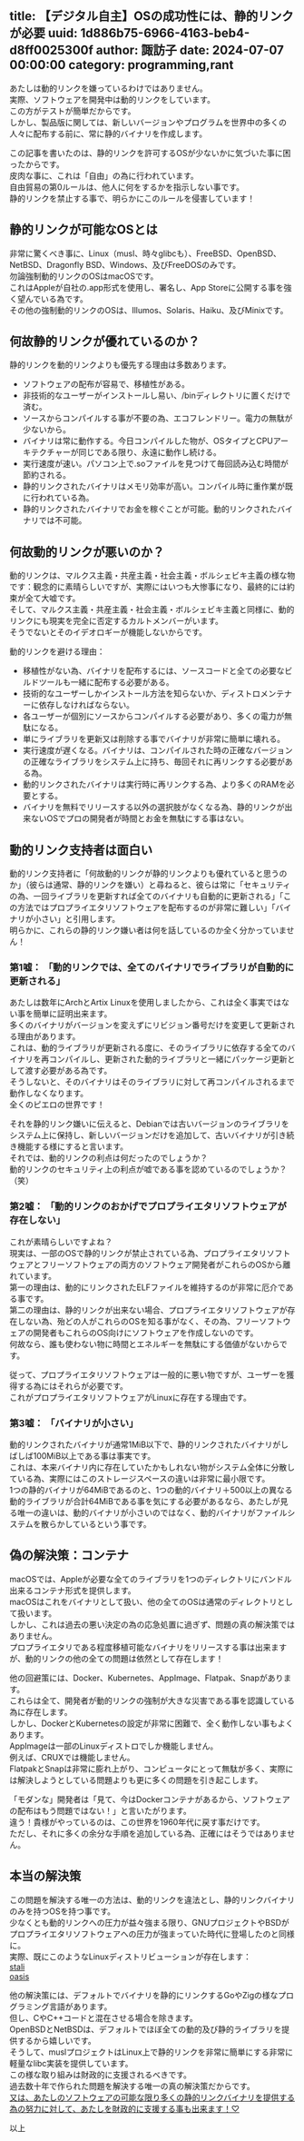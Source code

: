 title: 【デジタル自主】OSの成功性には、静的リンクが必要
uuid: 1d886b75-6966-4163-beb4-d8ff0025300f
author: 諏訪子
date: 2024-07-07 00:00:00
category: programming,rant
----
あたしは動的リンクを嫌っているわけではありません。\
実際、ソフトウェアを開発中は動的リンクをしています。\
この方がテストが簡単だからです。\
しかし、製品版に関しては、新しいバージョンやプログラムを世界中の多くの人々に配布する前に、常に静的バイナリを作成します。

この記事を書いたのは、静的リンクを許可するOSが少ないかに気づいた事に困ったからです。\
皮肉な事に、これは「自由」の為に行われています。\
自由貿易の第0ルールは、他人に何をするかを指示しない事です。\
静的リンクを禁止する事で、明らかにこのルールを侵害しています！

## 静的リンクが可能なOSとは
非常に驚くべき事に、Linux（musl、時々glibcも）、FreeBSD、OpenBSD、NetBSD、Dragonfly BSD、Windows、及びFreeDOSのみです。\
勿論強制動的リンクのOSはmacOSです。\
これはAppleが自社の.app形式を使用し、署名し、App Storeに公開する事を強く望んでいる為です。\
その他の強制動的リンクのOSは、Illumos、Solaris、Haiku、及びMinixです。

## 何故静的リンクが優れているのか？
静的リンクを動的リンクよりも優先する理由は多数あります。
* ソフトウェアの配布が容易で、移植性がある。
* 非技術的なユーザーがインストールし易い、/binディレクトリに置くだけで済む。
* ソースからコンパイルする事が不要の為、エコフレンドリー。電力の無駄が少ないから。
* バイナリは常に動作する。今日コンパイルした物が、OSタイプとCPUアーキテクチャーが同じである限り、永遠に動作し続ける。
* 実行速度が速い。パソコン上で.soファイルを見つけて毎回読み込む時間が節約される。
* 静的リンクされたバイナリはメモリ効率が高い。コンパイル時に重作業が既に行われている為。
* 静的リンクされたバイナリでお金を稼ぐことが可能。動的リンクされたバイナリでは不可能。

## 何故動的リンクが悪いのか？
動的リンクは、マルクス主義・共産主義・社会主義・ボルシェビキ主義の様な物です：観念的に素晴らしいですが、実際にはいつも大惨事になり、最終的には約束が全て大嘘です。\
そして、マルクス主義・共産主義・社会主義・ボルシェビキ主義と同様に、動的リンクにも現実を完全に否定するカルトメンバーがいます。\
そうでないとそのイデオロギーが機能しないからです。

動的リンクを避ける理由：
* 移植性がない為、バイナリを配布するには、ソースコードと全ての必要なビルドツールも一緒に配布する必要がある。
* 技術的なユーザーしかインストール方法を知らないか、ディストロメンテナーに依存しなければならない。
* 各ユーザーが個別にソースからコンパイルする必要があり、多くの電力が無駄になる。
* 単にライブラリを更新又は削除する事でバイナリが非常に簡単に壊れる。
* 実行速度が遅くなる。バイナリは、コンパイルされた時の正確なバージョンの正確なライブラリをシステム上に持ち、毎回それに再リンクする必要がある為。
* 動的リンクされたバイナリは実行時に再リンクする為、より多くのRAMを必要とする。
* バイナリを無料でリリースする以外の選択肢がなくなる為、静的リンクが出来ないOSでプロの開発者が時間とお金を無駄にする事はない。

## 動的リンク支持者は面白い
動的リンク支持者に「何故動的リンクが静的リンクよりも優れていると思うのか」（彼らは通常、静的リンクを嫌い）と尋ねると、彼らは常に「セキュリティの為、一回ライブラリを更新すれば全てのバイナリも自動的に更新される」「この方法ではプロプライエタリソフトウェアを配布するのが非常に難しい」「バイナリが小さい」と引用します。\
明らかに、これらの静的リンク嫌い者は何を話しているのか全く分かっていません！

### 第1嘘： 「動的リンクでは、全てのバイナリでライブラリが自動的に更新される」
あたしは数年にArchとArtix Linuxを使用しましたから、これは全く事実ではない事を簡単に証明出来ます。\
多くのバイナリがバージョンを変えずにリビジョン番号だけを変更して更新される理由があります。\
これは、動的ライブラリが更新される度に、そのライブラリに依存する全てのバイナリを再コンパイルし、更新された動的ライブラリと一緒にパッケージ更新として渡す必要がある為です。\
そうしないと、そのバイナリはそのライブラリに対して再コンパイルされるまで動作しなくなります。\
全くのピエロの世界です！

それを静的リンク嫌いに伝えると、Debianでは古いバージョンのライブラリをシステム上に保持し、新しいバージョンだけを追加して、古いバイナリが引き続き機能する様にすると言います。\
それでは、動的リンクの利点は何だったのでしょうか？\
動的リンクのセキュリティ上の利点が嘘である事を認めているのでしょうか？（笑）

### 第2嘘： 「動的リンクのおかげでプロプライエタリソフトウェアが存在しない」
これが素晴らしいですよね？\
現実は、一部のOSで静的リンクが禁止されている為、プロプライエタリソフトウェアとフリーソフトウェアの両方のソフトウェア開発者がこれらのOSから離れています。\
第一の理由は、動的にリンクされたELFファイルを維持するのが非常に厄介である事です。\
第二の理由は、静的リンクが出来ない場合、プロプライエタリソフトウェアが存在しない為、殆どの人がこれらのOSを知る事がなく、その為、フリーソフトウェアの開発者もこれらのOS向けにソフトウェアを作成しないのです。\
何故なら、誰も使わない物に時間とエネルギーを無駄にする価値がないからです。

従って、プロプライエタリソフトウェアは一般的に悪い物ですが、ユーザーを獲得する為にはそれらが必要です。\
これがプロプライエタリソフトウェアがLinuxに存在する理由です。

### 第3嘘： 「バイナリが小さい」
動的リンクされたバイナリが通常1MiB以下で、静的リンクされたバイナリがしばしば100MiB以上である事は事実です。\
これは、本来バイナリ内に存在していたかもしれない物がシステム全体に分散している為、実際にはこのストレージスペースの違いは非常に最小限です。\
1つの静的バイナリが64MiBであるのと、1つの動的バイナリ＋500以上の異なる動的ライブラリが合計64MiBである事を気にする必要があるなら、あたしが見る唯一の違いは、動的バイナリが小さいのではなく、動的バイナリがファイルシステムを散らかしているという事です。

## 偽の解決策：コンテナ
macOSでは、Appleが必要な全てのライブラリを1つのディレクトリにバンドル出来るコンテナ形式を提供します。\
macOSはこれをバイナリとして扱い、他の全てのOSは通常のディレクトリとして扱います。\
しかし、これは過去の悪い決定の為の応急処置に過ぎず、問題の真の解決策ではありません。\
プロプライエタリである程度移植可能なバイナリをリリースする事は出来ますが、動的リンクの他の全ての問題は依然として存在します！

他の回避策には、Docker、Kubernetes、AppImage、Flatpak、Snapがあります。\
これらは全て、開発者が動的リンクの強制が大きな災害である事を認識している為に存在します。\
しかし、DockerとKubernetesの設定が非常に困難で、全く動作しない事もよくあります。\
AppImageは一部のLinuxディストロでしか機能しません。\
例えば、CRUXでは機能しません。\
FlatpakとSnapは非常に膨れ上がり、コンピュータにとって無駄が多く、実際には解決しようとしている問題よりも更に多くの問題を引き起こします。

「モダンな」開発者は「見て、今はDockerコンテナがあるから、ソフトウェアの配布はもう問題ではない！」と言いたがります。\
違う！貴様がやっているのは、この世界を1960年代に戻す事だけです。\
ただし、それに多くの余分な手順を追加している為、正確にはそうではありません。

## 本当の解決策
この問題を解決する唯一の方法は、動的リンクを違法とし、静的リンクバイナリのみを持つOSを持つ事です。\
少なくとも動的リンクへの圧力が益々強まる限り、GNUプロジェクトやBSDがプロプライエタリソフトウェアへの圧力が強まっていた時代に登場したのと同様に。\
実際、既にこのようなLinuxディストリビューションが存在します：\
[stali](https://sta.li/index.html)\
[oasis](https://github.com/oasislinux/oasis)

他の解決策には、デフォルトでバイナリを静的にリンクするGoやZigの様なプログラミング言語があります。\
但し、CやC++コードと混在させる場合を除きます。\
OpenBSDとNetBSDは、デフォルトでほぼ全ての動的及び静的ライブラリを提供するから嬉しいです。\
そうして、muslプロジェクトはLinux上で静的リンクを非常に簡単にする非常に軽量なlibc実装を提供しています。\
この様な取り組みは財政的に支援されるべきです。\
過去数十年で作られた問題を解決する唯一の真の解決策だからです。\
[又は、あたしのソフトウェアの可能な限り多くの静的リンクバイナリを提供する為の努力に対して、あたしを財政的に支援する事も出来ます！♡](/monero.xhtml)

以上
